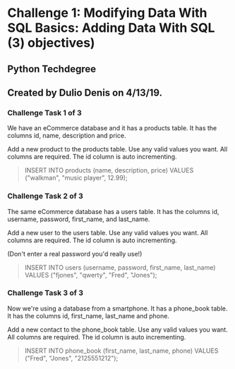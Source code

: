 # Challenge 1: Modifying Data With SQL Basics: Adding Data With SQL (3) objectives)
## Python Techdegree
## Created by Dulio Denis on 4/13/19.

### Challenge Task 1 of 3
We have an eCommerce database and it has a products table. It has the columns id, name, description and price.

Add a new product to the products table. Use any valid values you want. All columns are required. The id column is auto incrementing.

> INSERT INTO products (name, description, price) VALUES ("walkman", "music player", 12.99);

### Challenge Task 2 of 3

The same eCommerce database has a users table. It has the columns id, username, password, first_name, and last_name.

Add a new user to the users table. Use any valid values you want. All columns are required. The id column is auto incrementing.

(Don't enter a real password you'd really use!)

> INSERT INTO users (username, password, first_name, last_name) 
> VALUES ("fjones", "qwerty", "Fred", "Jones");

### Challenge Task 3 of 3

Now we're using a database from a smartphone. It has a phone_book table. It has the columns id, first_name, last_name and phone.

Add a new contact to the phone_book table. Use any valid values you want. All columns are required. The id column is auto incrementing.

> INSERT INTO phone_book (first_name, last_name, phone)
> VALUES ("Fred", "Jones", "2125551212");
